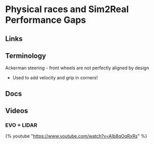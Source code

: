 # Physical races and Sim2Real Performance Gaps

## Links

## Terminology

 Ackerman steering - front wheels are not perfectly aligned by design 
  * Used to add velocity and grip in corners!


## Docs

## Videos

### EVO + LIDAR

 {% youtube "https://www.youtube.com/watch?v=AIb8qOqRxRs" %}

